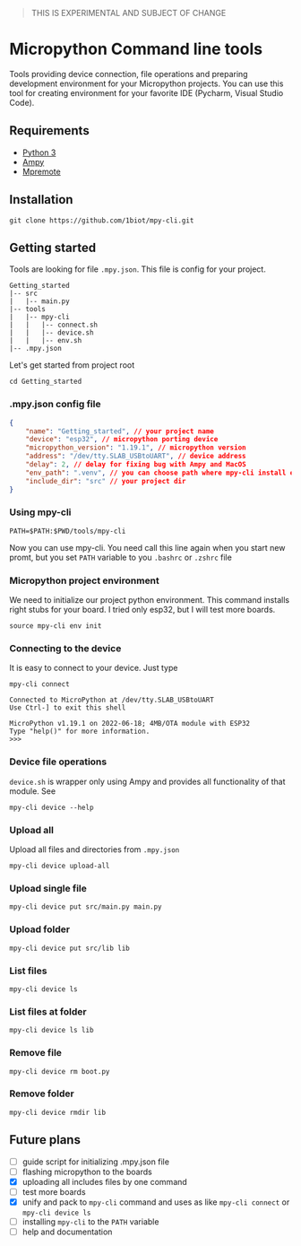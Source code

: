 > THIS IS EXPERIMENTAL AND SUBJECT OF CHANGE

# Micropython Command line tools

Tools providing device connection, file operations and preparing development environment for your Micropython projects.
You can use this tool for creating environment for your favorite IDE (Pycharm, Visual Studio Code).

## Requirements
- [Python 3](https://www.python.org/downloads/)
- [Ampy](https://github.com/scientifichackers/ampy)
- [Mpremote](https://docs.micropython.org/en/latest/reference/mpremote.html)

## Installation

```commandline
git clone https://github.com/1biot/mpy-cli.git
```

## Getting started
Tools are looking for file `.mpy.json`. This file is config for your project.
```
Getting_started
|-- src
|   |-- main.py
|-- tools
|   |-- mpy-cli
|   |   |-- connect.sh
|   |   |-- device.sh
|   |   |-- env.sh
|-- .mpy.json
```

Let's get started from project root
```commandline
cd Getting_started
```

### .mpy.json config file
```json
{
    "name": "Getting_started", // your project name
    "device": "esp32", // micropython porting device
    "micropython_version": "1.19.1", // micropython version
    "address": "/dev/tty.SLAB_USBtoUART", // device address
    "delay": 2, // delay for fixing bug with Ampy and MacOS
    "env_path": ".venv", // you can choose path where mpy-cli install environment
    "include_dir": "src" // your project dir
}
```
### Using mpy-cli
```commandline
PATH=$PATH:$PWD/tools/mpy-cli
```

Now you can use mpy-cli. You need call this line again when you start new promt,
but you set `PATH` variable to you `.bashrc` or `.zshrc` file

### Micropython project environment
We need to initialize our project python environment. This command installs right stubs for your board. I tried only esp32, but I will test more boards.
```commandline
source mpy-cli env init
```

### Connecting to the device
It is easy to connect to your device. Just type
```commandline
mpy-cli connect
```
```
Connected to MicroPython at /dev/tty.SLAB_USBtoUART
Use Ctrl-] to exit this shell
 
MicroPython v1.19.1 on 2022-06-18; 4MB/OTA module with ESP32
Type "help()" for more information.
>>>
```
### Device file operations

`device.sh` is wrapper only using Ampy and provides all functionality of that module. See

```commandline
mpy-cli device --help
```

### Upload all
Upload all files and directories from `.mpy.json`

```commandline
mpy-cli device upload-all
```

### Upload single file

```commandline
mpy-cli device put src/main.py main.py
```

### Upload folder

```commandline
mpy-cli device put src/lib lib
```

### List files

```commandline
mpy-cli device ls
```

### List files at folder

```commandline
mpy-cli device ls lib
```

### Remove file

```commandline
mpy-cli device rm boot.py
```

### Remove folder

```commandline
mpy-cli device rmdir lib
```

## Future plans
- [ ] guide script for initializing .mpy.json file
- [ ] flashing micropython to the boards
- [x] uploading all includes files by one command
- [ ] test more boards
- [x] unify and pack to `mpy-cli` command and uses as like `mpy-cli connect` or `mpy-cli device ls`
- [ ] installing `mpy-cli` to the `PATH` variable 
- [ ] help and documentation